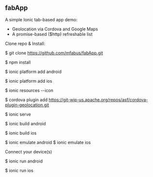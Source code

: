 ## fabApp

A simple Ionic tab-based app demo:
- Geolocation via Cordova and Google Maps
- A promise-based ($http) refreshable list

Clone repo & Install:

$ git clone https://github.com/mfabus/fabApp.git

$ npm install

$ ionic platform add android

$ ionic platform add ios

$ ionic resources --icon

$ cordova plugin add https://git-wip-us.apache.org/repos/asf/cordova-plugin-geolocation.git

$ ionic serve

$ ionic build android

$ ionic build ios

$ ionic emulate android
$ ionic emulate ios

Connect your device(s)

$ ionic run android

$ ionic run ios
